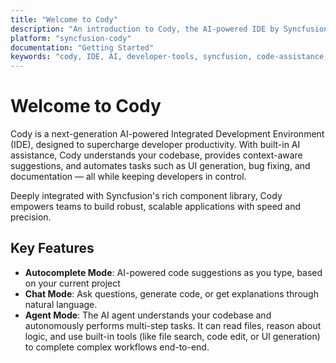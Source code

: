 ```yaml
---
title: "Welcome to Cody"
description: "An introduction to Cody, the AI-powered IDE by Syncfusion for enhanced developer productivity"
platform: "syncfusion-cody"
documentation: "Getting Started"
keywords: "cody, IDE, AI, developer-tools, syncfusion, code-assistance, productivity, UI-generation, bug-fixing, documentation"
---
```


# Welcome to Cody

Cody is a next-generation AI-powered Integrated Development Environment (IDE), designed to supercharge developer productivity. With built-in AI assistance, Cody understands your codebase, provides context-aware suggestions, and automates tasks such as UI generation, bug fixing, and documentation — all while keeping developers in control.

Deeply integrated with Syncfusion's rich component library, Cody empowers teams to build robust, scalable applications with speed and precision.

## Key Features
- **Autocomplete Mode**: AI-powered code suggestions as you type, based on your current project
- **Chat Mode**: Ask questions, generate code, or get explanations through natural language.
- **Agent Mode**: The AI agent understands your codebase and autonomously performs multi-step tasks. It can read files, reason about logic, and use built-in tools (like file search, code edit, or UI generation) to complete complex workflows end-to-end.
